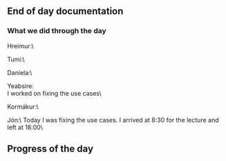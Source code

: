 ## End of day documentation

### What we did through the day 
Hreimur:\

Tumi:\

Daníela:\

Yeabsire:\
I worked on fixing the use cases\

Kormákur:\

Jón:\ Today I was fixing the use cases. I arrived at 8:30 for the lecture and left at 18:00\

## Progress of the day